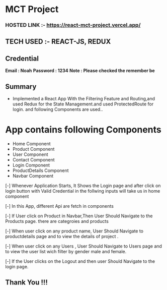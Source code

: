 # MCT Project 

### HOSTED LINK :- https://react-mct-project.vercel.app/

## TECH USED :- REACT-JS, REDUX 

## Credential

**Email : Noah**
**Password : 1234**
**Note : Please checked the remember be**

## Summary

- Implemented a React App With the Filtering Feature and  Routing,and used Redux for the State Management.and used ProtectedRoute for login.
and following Components are used..

# App contains following Components

- Home Component
- Product Component
- User Component
- Contact Component
- Login Component
- ProductDetails Component
- Navbar Component

 [-] Whenever Application Starts, It Shows the Login page and  after  click on login button with Valid Credential  in the follwing inputs  will take us in home component

 [-]  In this App, different  Api are fetch in components

 [-] If User click on Product  in Navbar,Then User Should Navigate to the Products page. there are categroies and products 

 [-] When  user click on any product name, User Should Navigate  to productdetails page  and  to view the details of project .

 [-] When  user click on any Users , User Should Navigate  to Users page   and  to view the  user list wich filter by gender male and female.

 [-] If the  User clicks on the Logout  and then user  Should Navigate to the login page.

## Thank You !!!